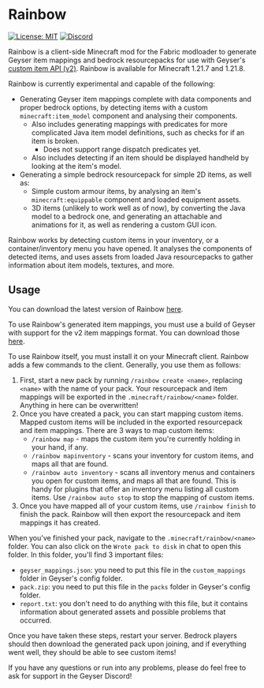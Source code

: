 # Rainbow

[![License: MIT](https://img.shields.io/badge/license-MIT-blue.svg)](LICENSE)
[![Discord](https://img.shields.io/discord/613163671870242838.svg?color=%237289da&label=discord)](https://discord.gg/geysermc)

Rainbow is a client-side Minecraft mod for the Fabric modloader to generate Geyser item mappings and bedrock resourcepacks
for use with Geyser's [custom item API (v2)](https://github.com/geyserMC/geyser/pull/5189). Rainbow is available for Minecraft 1.21.7 and 1.21.8.

Rainbow is currently experimental and capable of the following:

- Generating Geyser item mappings complete with data components and proper bedrock options, by detecting items with a custom `minecraft:item_model` component and analysing their components.
  - Also includes generating mappings with predicates for more complicated Java item model definitions, such as checks for if an item is broken.
    - Does not support range dispatch predicates yet.
  - Also includes detecting if an item should be displayed handheld by looking at the item's model.
- Generating a simple bedrock resourcepack for simple 2D items, as well as:
  - Simple custom armour items, by analysing an item's `minecraft:equippable` component and loaded equipment assets.
  - 3D items (unlikely to work well as of now), by converting the Java model to a bedrock one, and generating an attachable and animations for it, as well as rendering a custom GUI icon.

Rainbow works by detecting custom items in your inventory, or a container/inventory menu you have opened. It analyses
the components of detected items, and uses assets from loaded Java resourcepacks to gather information about item models, textures,
and more.

## Usage

You can download the latest version of Rainbow [here](https://download.geysermc.org/v2/projects/rainbow/versions/latest/builds/latest/downloads/rainbow).

To use Rainbow's generated item mappings, you must use a build of Geyser with support for the v2 item mappings format.
You can download those [here](https://github.com/geyserMC/geyser/pull/5189).

To use Rainbow itself, you must install it on your Minecraft client. Rainbow adds a few commands to the client. Generally,
you use them as follows:

1. First, start a new pack by running `/rainbow create <name>`, replacing `<name>` with the name of your pack. Your resourcepack and item mappings will be exported in the `.minecraft/rainbow/<name>` folder. Anything in here can be overwritten!
2. Once you have created a pack, you can start mapping custom items. Mapped custom items will be included in the exported resourcepack and item mappings. There are 3 ways to map custom items:
   - `/rainbow map` - maps the custom item you're currently holding in your hand, if any.
   - `/rainbow mapinventory` - scans your inventory for custom items, and maps all that are found.
   - `/rainbow auto inventory` - scans all inventory menus and containers you open for custom items, and maps all that are found. This is handy for plugins that offer an inventory menu listing all custom items. Use `/rainbow auto stop` to stop the mapping of custom items.
3. Once you have mapped all of your custom items, use `/rainbow finish` to finish the pack. Rainbow will then export the resourcepack and item mappings it has created.

When you've finished your pack, navigate to the `.minecraft/rainbow/<name>` folder. You can also click on the `Wrote pack to disk` in chat to open this folder.
In this folder, you'll find 3 important files:

- `geyser_mappings.json`: you need to put this file in the `custom_mappings` folder in Geyser's config folder.
- `pack.zip`: you need to put this file in the `packs` folder in Geyser's config folder.
- `report.txt`: you don't need to do anything with this file, but it contains information about generated assets and possible problems that occurred.

Once you have taken these steps, restart your server. Bedrock players should then download the generated pack upon joining,
and if everything went well, they should be able to see custom items!

If you have any questions or run into any problems, please do feel free to ask for support in the Geyser Discord!
